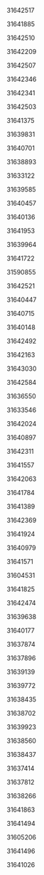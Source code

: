 31642517

31641885

31642510

31642209

31642507

31642346

31642341

31642503

31641375

31639831

31640701

31638893

31633122

31639585

31640457

31640136

31641953

31639964

31641722

31590855

31642521

31640447

31640715

31640148

31642492

31642163

31643030

31642584

31636550

31633546

31642024

31640897

31642311

31641557

31642063

31641784

31641389

31642369

31641924

31640979

31641571

31604531

31641825

31642474

31639638

31640177

31637874

31637896

31639139

31639772

31638435

31638702

31639923

31638560

31638437

31637414

31637812

31638266

31641863

31641494

31605206

31641496

31641026

